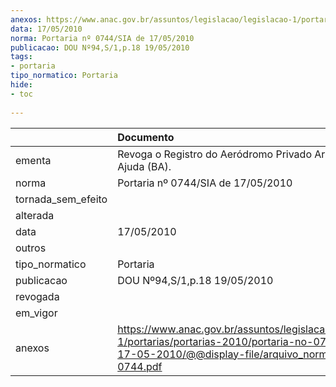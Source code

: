 ```yaml
---
anexos: https://www.anac.gov.br/assuntos/legislacao/legislacao-1/portarias/portarias-2010/portaria-no-0744-sia-de-17-05-2010/@@display-file/arquivo_norma/PA2010-0744.pdf
data: 17/05/2010
norma: Portaria nº 0744/SIA de 17/05/2010
publicacao: DOU Nº94,S/1,p.18 19/05/2010
tags:
- portaria
tipo_normatico: Portaria
hide: 
- toc 
 
---
```


|                    | Documento                                                                                                                                                         |
|:-------------------|:------------------------------------------------------------------------------------------------------------------------------------------------------------------|
| ementa             | Revoga o Registro do Aeródromo Privado Arraial da Ajuda (BA).                                                                                                     |
| norma              | Portaria nº 0744/SIA de 17/05/2010                                                                                                                                |
| tornada_sem_efeito |                                                                                                                                                                   |
| alterada           |                                                                                                                                                                   |
| data               | 17/05/2010                                                                                                                                                        |
| outros             |                                                                                                                                                                   |
| tipo_normatico     | Portaria                                                                                                                                                          |
| publicacao         | DOU Nº94,S/1,p.18 19/05/2010                                                                                                                                      |
| revogada           |                                                                                                                                                                   |
| em_vigor           |                                                                                                                                                                   |
| anexos             | https://www.anac.gov.br/assuntos/legislacao/legislacao-1/portarias/portarias-2010/portaria-no-0744-sia-de-17-05-2010/@@display-file/arquivo_norma/PA2010-0744.pdf |